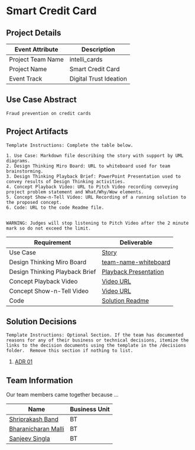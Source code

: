 
# Smart Credit Card


## Project Details

| Event Attribute| Description |
| --- | --- |
| Project Team Name | intelli_cards|
| Project Name | Smart Credit Card |
| Event Track | Digital Trust Ideation |
 
## Use Case Abstract
```
Fraud prevention on credit cards 
```

## Project Artifacts
```
Template Instructions: Complete the table below.

1. Use Case: Markdown file describing the story with support by UML diagrams. 
2. Design Thinking Miro Board: URL to whiteboard used for team brainstorming. 
3. Design Thinking Playback Brief: PowerPoint Presentation used to convey results of Design Thinking activities.
4. Concept Playback Video: URL to Pitch Video recording conveying project problem statement and What/Why/Wow elements.
5. Concept Show-n-Tell Video: URL Recording of a running solution to the proposed concept. 
6. Code: URL to the code Readme file. 

 
WARNING: Judges will stop listening to Pitch Video after the 2 minute mark so do not exceed the limit.
```

| Requirement | Deliverable |
| --- | --- |
| Use Case | [Story](./hackproject/usecase.md) |
| Design Thinking Miro Board | [team-name-whiteboard](miro.url) |
| Design Thinking Playback Brief | [Playback Presentation](./presentations/playback-brief.ppt)|
| Concept Playback Video | [Video URL]()|
| Concept Show-n-Tell Video | [Video URL]() |
| Code |  [Solution Readme](./hackprokect/README.md) |

## Solution Decisions
```
Template Instructions: Optional Section. If the team has documented reasons for any of their business or technical decisions, itemize the links to the decision documents using the template in the /decisions folder.  Remove this section if nothing to list.
```

1. [ADR 01](./decisions/adr-01.md)

## Team Information

Our team members came together because ...
 
| Name | Business Unit |
| --- | --- |
| [Shriprakash Band](mailto:shriprakashband@discover.com) | BT |
| [Bharanicharan Malli](mailto:bharanicharanmallisathyamoorthy@discover.com) | BT |
| [Sanjeev Singla](mailto:sanjeevsingla@discover.com) | BT |

